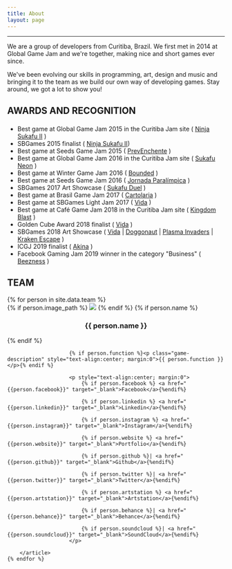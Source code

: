 ```yaml
---
title: About
layout: page
---
```

<hr>
<p>We are a group of developers from Curitiba, Brazil. We first met in 2014 at Global Game Jam and we're together, making nice and short games ever since.</p>
<p>We've been evolving our skills in programming, art, design and music and bringing it to the team as we build our own way of developing games. Stay around, we got a lot to show you!</p>

<!-- PREMIACOES -->
<!-- <h2> Premiações e indicaçoes <p class="fa fa-trophy" style="color: #ffd700"></p> </h2> -->
<h2 class="samurai-font"> AWARDS AND RECOGNITION <p class="fa fa-trophy" style="color: #ffb500"></p></h2>

<ul class="skill-list">
	<li>Best game at Global Game Jam 2015 in the Curitiba Jam site ( <a target="_blank" href="https://sukafu-team.itch.io/ninja-sukafu-ii">Ninja Sukafu II</a> )</li>
	<li>SBGames 2015 finalist ( <a target="_blank" href="https://sukafu-team.itch.io/ninja-sukafu-ii"> Ninja Sukafu II</a>)</li>
	<li>Best game at Seeds Game Jam 2015 ( <a target="_blank" href="https://sukafu-team.itch.io/prev-enchente">PrevEnchente</a> )</li>
	<li>Best game at Global Game Jam 2016 in the Curitiba Jam site ( <a target="_blank" href="https://sukafu-team.itch.io/sukafu-neon">Sukafu Neon</a> )</li>
	<li>Best game at Winter Game Jam 2016 ( <a target="_blank" href="https://sukafu-team.itch.io/bounded">Bounded</a> )</li>
	<li>Best game at Seeds Game Jam 2016 ( <a target="_blank" href="https://sukafu-team.itch.io/jornada-paralimpica">Jornada Paralímpica</a> )</li>
	<li>SBGames 2017 Art Showcase ( <a target="_blank" href="https://sukafu-team.itch.io/sukafu-duel"> Sukafu Duel</a> )</li>
	<li>Best game at Brasil Game Jam 2017 ( <a target="_blank" href="https://sukafu-team.itch.io/cartolaria">Cartolaria</a> )</li>
	<li>Best game at SBGames Light Jam 2017 ( <a target="_blank" href="https://sukafu-team.itch.io/vida">Vida</a> )</li>
	<li>Best game at Café Game Jam 2018 in the Curitiba Jam site ( <a target="_blank" href="https://sukafu-team.itch.io/kingdom-blast">Kingdom Blast</a> )</li>
	<li>Golden Cube Award 2018 finalist ( <a target="_blank" href="https://sukafu-team.itch.io/vida">Vida</a> )</li>
	<li>SBGames 2018 Art Showcase (
		<a target="_blank" href="https://sukafu-team.itch.io/vida"> Vida</a> |
		<a target="_blank" href="https://sukafuteam.com/doggonaut"> Doggonaut</a> |
		<a target="_blank" href="https://sukafu-team.itch.io/plasma-invaders"> Plasma Invaders</a> |
		<a target="_blank" href="https://sukafuteam.com/kraken_escape"> Kraken Escape</a>
	)</li>
	<li>ICGJ 2019 finalist ( <a target="_blank" href="https://sukafu-team.itch.io/akina">Akina</a> )</li>
	<li>Facebook Gaming Jam 2019 winner in the category "Business" ( <a target="_blank" href="https://sukafu-team.itch.io/beezness">Beezness</a> )</li>
</ul>

<!-- TEAM -->
<h2 class="samurai-font"> TEAM </h2>
<section class="entry-list">
    {% for person in site.data.team %}
        <article class="team-entry">
            {% if person.image_path %}
                <a class="team-image">
                    <img src="{{ site.url }}/assets/images/team/{{ person.image_path }}">
                </a>
            {% endif %}
            {% if person.name %}
                <h3 class="game-title" style="text-align:center;">
                    <a style="text-decoration: none">
                        {{ person.name }}
                    </a>
                </h3>
            {% endif %}

						{% if person.function %}<p class="game-description" style="text-align:center; margin:0">{{ person.function }}</p>{% endif %}

						<p style="text-align:center; margin:0">
							{% if person.facebook %} <a href="{{person.facebook}}" target="_blank">Facebook</a>{%endif%}

							{% if person.linkedin %} <a href="{{person.linkedin}}" target="_blank">Linkedin</a>{%endif%}

							{% if person.instagram %} <a href="{{person.instagram}}" target="_blank">Instagram</a>{%endif%}

							{% if person.website %} <a href="{{person.website}}" target="_blank">Portfolio</a>{%endif%}

							{% if person.github %}| <a href="{{person.github}}" target="_blank">Github</a>{%endif%}

							{% if person.twitter %}| <a href="{{person.twitter}}" target="_blank">Twitter</a>{%endif%}

							{% if person.artstation %} <a href="{{person.artstation}}" target="_blank">Artstation</a>{%endif%}

							{% if person.behance %}| <a href="{{person.behance}}" target="_blank">Behance</a>{%endif%}

							{% if person.soundcloud %}| <a href="{{person.soundcloud}}" target="_blank">SoundCloud</a>{%endif%}
						</p>

        </article>
    {% endfor %}
</section>
